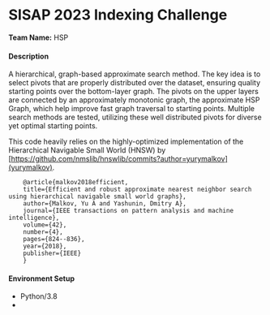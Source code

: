 # SISAP 2023 Indexing Challenge
**Team Name:** HSP

#### Description
A hierarchical, graph-based approximate search method. The key idea is to select pivots that are properly distributed 
over the dataset, ensuring quality starting points over the bottom-layer graph. The pivots on the upper layers are 
connected by an approximately monotonic graph, the approximate HSP Graph, which help improve fast graph traversal to 
starting points. Multiple search methods are tested, utilizing these well distributed pivots for diverse yet optimal 
starting points. 

This code heavily relies on the highly-optimized implementation of the Hierarchical Navigable Small World (HNSW) by
[https://github.com/nmslib/hnswlib/commits?author=yurymalkov](yurymalkov). 

~~~
    @article{malkov2018efficient,
    title={Efficient and robust approximate nearest neighbor search using hierarchical navigable small world graphs},
    author={Malkov, Yu A and Yashunin, Dmitry A},
    journal={IEEE transactions on pattern analysis and machine intelligence},
    volume={42},
    number={4},
    pages={824--836},
    year={2018},
    publisher={IEEE}
    }
~~~

#### Environment Setup
- Python/3.8
- 




